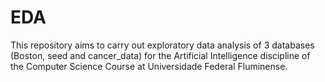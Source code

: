 # EDA
 This repository aims to carry out exploratory data analysis of 3 databases (Boston, seed and cancer_data) for the Artificial Intelligence discipline of the Computer Science Course at Universidade Federal Fluminense.
